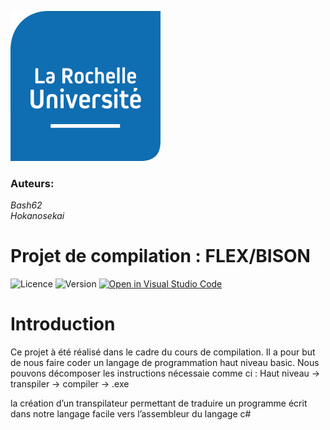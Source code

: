 ![Logo de mon projet](./img/logo_univ.png)
### Auteurs: 
*Bash62*  
*Hokanosekai*

Projet de compilation : FLEX/BISON
=========


![Licence](https://img.shields.io/badge/licence-MIT-green.svg)
![Version](https://img.shields.io/badge/version-0.0.1-blue.svg)
[![Open in Visual Studio Code](https://img.shields.io/badge/Open%20in-VS%20Code-blue?logo=visual-studio-code)](https://code.visualstudio.com/)

</div>




# Introduction

Ce projet à été réalisé dans le cadre du cours de compilation. Il a pour but de nous faire coder un langage de programmation haut niveau basic.
Nous pouvons décomposer les instructions nécessaie comme ci : Haut niveau -> transpiler -> compiler -> .exe  


la création d’un transpilateur permettant de traduire un
programme écrit dans notre langage facile vers l’assembleur du langage c#